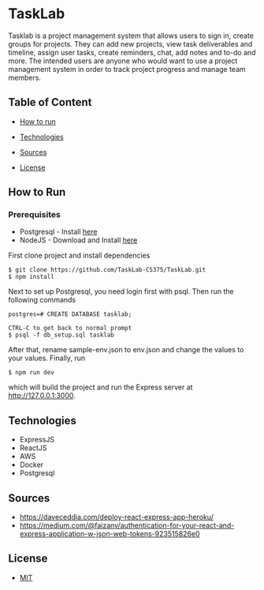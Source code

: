 # TaskLab

Tasklab is a project management system that allows users to sign in, create groups for projects. They can
add new projects, view task deliverables and timeline, assign user tasks, create reminders, chat,
add notes and to-do and more. The intended users are anyone who would want to use a project
management system in order to track project progress and manage team members.

## Table of Content
* [How to run](#how-to-run)

* [Technologies](#technologies)

*  [Sources](#sources)

*  [License](#license)

## <div id="how-to-run"> How to Run </div>

### Prerequisites
  * Postgresql - Install [here](https://www.postgresqltutorial.com/install-postgresql)
  * NodeJS - Download and Install [here](https://nodejs.org/en/download/)

First clone project and install dependencies
```shell script
$ git clone https://github.com/TaskLab-CS375/TaskLab.git
$ npm install
```

Next to set up Postgresql, you need login first with psql. Then run the following commands
```shell script
postgres=# CREATE DATABASE tasklab;

CTRL-C to get back to normal prompt
$ psql -f db_setup.sql tasklab
```

After that, rename sample-env.json to env.json and change the values to your values. Finally, run
```shell script
$ npm run dev
```
which will build the project and run the Express server at http://127.0.0.1:3000.

## <div id="technologies"> Technologies </div>

  * ExpressJS
  * ReactJS
  * AWS
  * Docker
  * Postgresql
  

## <div id="sources"> Sources </div>

  * https://daveceddia.com/deploy-react-express-app-heroku/
  * https://medium.com/@faizanv/authentication-for-your-react-and-express-application-w-json-web-tokens-923515826e0
  
## <div id="license"> License </div>

  

+  [MIT](https://choosealicense.com/licenses/mit/)